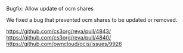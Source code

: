 Bugfix: Allow update of ocm shares

We fixed a bug that prevented ocm shares to be updated or removed.

https://github.com/cs3org/reva/pull/4843/
https://github.com/cs3org/reva/pull/4840/
https://github.com/owncloud/ocis/issues/9926